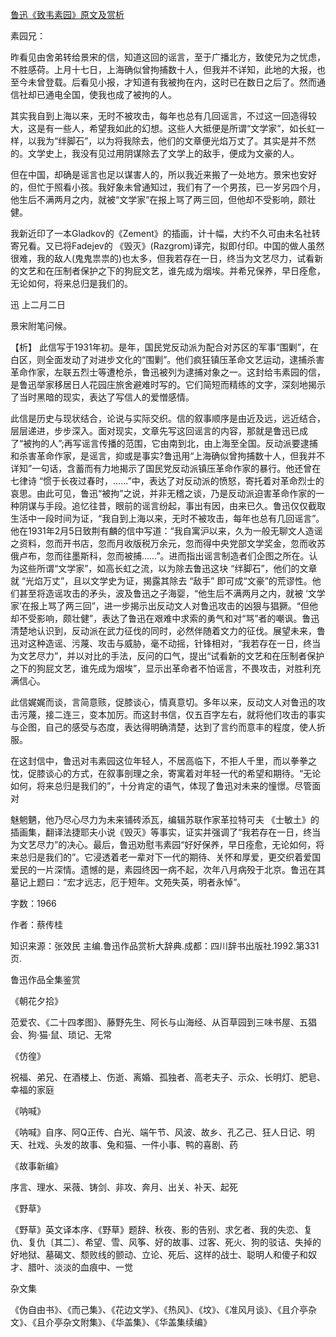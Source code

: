 [鲁迅《致韦素园》原文及赏析](https://www.vrrw.net/wx/9455.html)

素园兄：

昨看见由舍弟转给景宋的信，知道这回的谣言，至于广播北方，致使兄为之忧虑，不胜感荷。上月十七日，上海确似曾拘捕数十人，但我并不详知，此地的大报，也至今未曾登载。后看见小报，才知道有我被拘在内，这时已在数日之后了。然而通信社却已通电全国，使我也成了被拘的人。

其实我自到上海以来，无时不被攻击，每年也总有几回谣言，不过这一回造得较大，这是有一些人，希望我如此的幻想。这些人大抵便是所谓“文学家”，如长虹一样，以我为“绊脚石”，以为将我除去，他们的文章便光焰万丈了。其实是并不然的。文学史上，我没有见过用阴谋除去了文学上的敌手，便成为文豪的人。

但在中国，却确是谣言也足以谋害人的，所以我近来搬了一处地方。景宋也安好的，但忙于照看小孩。我好象未曾通知过，我们有了一个男孩，已一岁另四个月，他生后不满两月之内，就被“文学家”在报上骂了两三回，但他却不受影响，颇壮健。

我新近印了一本Gladkov的《Zement》的插画，计十幅，大约不久可由未名社转寄兄看。又已将Fadejev的 《毁灭》(Razgrom)译完，拟即付印。中国的做人虽然很难，我的敌人(鬼鬼祟祟的)也太多，但我若存在一日，终当为文艺尽力，试看新的文艺和在压制者保护之下的狗屁文艺，谁先成为烟埃。并希兄保养，早日痊愈，无论如何，将来总归是我们的。

迅 上二月二日

景宋附笔问候。



【析】 此信写于1931年初。是年，国民党反动派为配合对苏区的军事“围剿”，在白区，则全面发动了对进步文化的“围剿”。他们疯狂镇压革命文艺运动，逮捕杀害革命作家，左联五烈士等遭枪杀，鲁迅被列为逮捕对象之一。这封给韦素园的信，是鲁迅举家移居日人花园庄旅舍避难时写的。它们简短而精练的文字，深刻地揭示了当时黑暗的现实，表达了写信人的爱憎感情。

此信是历史与现状结合，论说与实际交织。信的叙事顺序是由近及远，远近结合，层层递进，步步深入。面对现实，文章先写这回谣言的内容，那就是鲁迅已成了“被拘的人”;再写谣言传播的范围，它由南到北，由上海至全国。反动派要逮捕和杀害革命作家，是谣言，抑或是事实?鲁迅用“上海确似曾拘捕数十人，但我并不详知”一句话，含蓄而有力地揭示了国民党反动派镇压革命作家的暴行。他还曾在七律诗 “惯于长夜过春时，……”中，表达了对反动派的愤怒，寄托着对革命烈士的哀思。由此可见，鲁迅“被拘”之说，并非无稽之谈，乃是反动派迫害革命作家的一种阴谋与手段。追忆往昔，眼前的谣言纷起，事出有因，由来已久。鲁迅仅仅截取生活中一段时间为证，“我自到上海以来，无时不被攻击，每年也总有几回谣言”。他在1931年2月5日致荆有麟的信中写道：“我自寓沪以来，久为一般无聊文人造谣之资料，忽而开书店，忽而月收版税万余元，忽而得中央党部文学奖金，忽而收苏俄卢布，忽而往墨斯科，忽而被捕……”。进而指出谣言制造者们企图之所在。认为这些所谓“文学家”，如高长虹之流，以为除去鲁迅这块 “绊脚石”，他们的文章就 “光焰万丈”，且以文学史为证，揭露其除去 “敌手” 即可成“文豪”的荒谬性。他们甚至将造谣攻击的矛头，波及鲁迅之子海婴，“他生后不满两月之内，就被 ‘文学家’在报上骂了两三回”，进一步揭示出反动文人对鲁迅攻击的凶狠与猖獗。“但他却不受影响，颇壮健”，表达了鲁迅在艰难中求索的勇气和对“骂”者的嘲讽。鲁迅清楚地认识到，反动派在武力征伐的同时，必然伴随着文力的征伐。展望未来，鲁迅对这种造谣、污蔑、攻击与威胁，毫不动摇，针锋相对，“我若存在一日，终当为文艺尽力”，并以对比的手法，反问的口气，提出“试看新的文艺和在压制者保护之下的狗屁文艺，谁先成为烟埃”，显示出革命者不怕谣言，不畏攻击，对胜利充满信心。

此信娓娓而谈，言简意赅，促膝谈心，情真意切。多年以来，反动文人对鲁迅的攻击污蔑，接二连三，变本加厉。而这封书信，仅五百字左右，就将他们攻击的事实与企图，自己的感受与态度，表达得明确清楚，达到了言约而意丰的程度，使人折服。

在这封信中，鲁迅对韦素园这位年轻人，不居高临下，不拒人千里，而以拳拳之忱，促膝谈心的方式，在叙事剖理之余，寄寓着对年轻一代的希望和期待。“无论如何，将来总归是我们的”，十分肯定的语气，体现了鲁迅对未来的憧憬。尽管面对

魅魍魉，他乃尽心尽力为未来铺砖添瓦，编辑苏联作家革拉特可夫 《士敏土》的插画集，翻译法捷耶夫小说《毁灭》等事实，证实并强调了“我若存在一日，终当为文艺尽力”的决心。最后，鲁迅劝慰韦素园“好好保养，早日痊愈，无论如何，将来总归是我们的”。它浸透着老一辈对下一代的期待、关怀和厚爱，更交织着爱国爱民的一片深情。遗憾的是，素园终因一病不起，次年八月病殁于北京。鲁迅在其墓记上题曰：“宏才远志，厄于短年。文苑失英，明者永悼”。

字数：1966

作者：蔡传桂

知识来源：张效民 主编.鲁迅作品赏析大辞典.成都：四川辞书出版社.1992.第331页.

鲁迅作品全集鉴赏

《朝花夕拾》

范爱农、《二十四孝图》、藤野先生、阿长与山海经、从百草园到三味书屋、五猖会、狗·猫·鼠、琐记、无常

《仿徨》

祝福、弟兄、在酒楼上、伤逝、离婚、孤独者、高老夫子、示众、长明灯、肥皂、幸福的家庭

《呐喊》

《呐喊》自序、阿Q正传、白光、端午节、风波、故乡、孔乙己、狂人日记、明天、社戏、头发的故事、兔和猫、一件小事、鸭的喜剧、药

《故事新编》

序言、理水、采薇、铸剑、非攻、奔月、出关、补天、起死

《野草》

《野草》英文译本序、《野草》题辞、秋夜、影的告别、求乞者、我的失恋、复仇、复仇〔其二〕、希望、雪、风筝、好的故事、过客、死火、狗的驳诘、失掉的好地狱、墓碣文、颓败线的颤动、立论、死后、这样的战士、聪明人和傻子和奴才、腊叶、淡淡的血痕中、一觉

杂文集

《伪自由书》、《而己集》、《花边文学》、《热风》、《坟》、《准风月谈》、《且介亭杂文》、《且介亭杂文附集》、《华盖集》、《华盖集续编》

